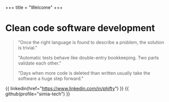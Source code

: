 +++
title = "Welcome"
+++

# Clean code software development

> "Once the right language is found to describe a problem, the solution is trivial."
>
> "Automatic tests behave like double-entry bookkeeping. Two parts validate each other."
>
> "Days when more code is deleted than written usually take the software a huge step forward."

{{ linkedin(href="https://www.linkedin.com/in/phifty") }}
{{ github(profile="simia-tech") }}
